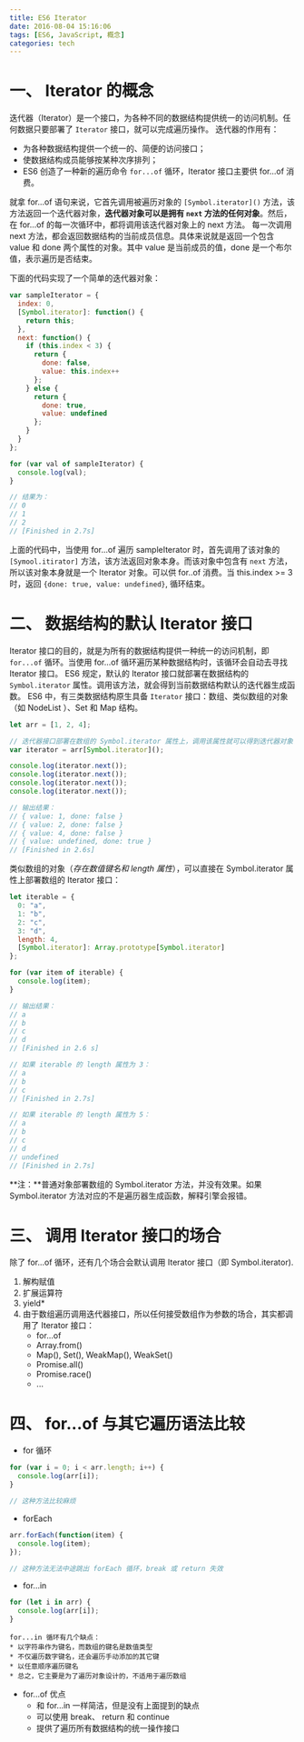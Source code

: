 ```yaml
---
title: ES6 Iterator
date: 2016-08-04 15:16:06
tags: [ES6, JavaScript, 概念]
categories: tech
---
```


# 一、 Iterator 的概念

迭代器（Iterator）是一个接口，为各种不同的数据结构提供统一的访问机制。任何数据只要部署了 `Iterator` 接口，就可以完成遍历操作。
迭代器的作用有：

- 为各种数据结构提供一个统一的、简便的访问接口；
- 使数据结构成员能够按某种次序排列；
- ES6 创造了一种新的遍历命令 `for...of` 循环，Iterator 接口主要供 for...of 消费。
  <!--more-->

就拿 for...of 语句来说，它首先调用被遍历对象的 `[Symbol.iterator]()` 方法，该方法返回一个迭代器对象，**迭代器对象可以是拥有 `next` 方法的任何对象**。然后， 在 for...of 的每一次循环中，都将调用该迭代器对象上的 next 方法。
每一次调用 next 方法，都会返回数据结构的当前成员信息。具体来说就是返回一个包含 value 和 done 两个属性的对象。其中 value 是当前成员的值，done 是一个布尔值，表示遍历是否结束。

下面的代码实现了一个简单的迭代器对象：

```javascript
var sampleIterator = {
  index: 0,
  [Symbol.iterator]: function() {
    return this;
  },
  next: function() {
    if (this.index < 3) {
      return {
        done: false,
        value: this.index++
      };
    } else {
      return {
        done: true,
        value: undefined
      };
    }
  }
};

for (var val of sampleIterator) {
  console.log(val);
}

// 结果为：
// 0
// 1
// 2
// [Finished in 2.7s]
```

上面的代码中，当使用 for...of 遍历 sampleIterator 时，首先调用了该对象的 `[Symool.itirator]` 方法，该方法返回对象本身。而该对象中包含有 `next` 方法，所以该对象本身就是一个 Iterator 对象。可以供 for..of 消费。当 this.index >= 3 时，返回 `{done: true, value: undefined}`, 循环结束。

# 二、 数据结构的默认 Iterator 接口

Iterator 接口的目的，就是为所有的数据结构提供一种统一的访问机制，即 `for...of` 循环。当使用 for...of 循环遍历某种数据结构时，该循环会自动去寻找 Iterator 接口。
ES6 规定，默认的 Iterator 接口就部署在数据结构的 `Symbol.iterator` 属性。调用该方法，就会得到当前数据结构默认的迭代器生成函数。
ES6 中，有三类数据结构原生具备 `Iterator` 接口：数组、类似数组的对象（如 NodeList ）、Set 和 Map 结构。

```javascript
let arr = [1, 2, 4];

// 迭代器接口部署在数组的 Symbol.iterator 属性上，调用该属性就可以得到迭代器对象（一个包含 next 函数的对象）
var iterator = arr[Symbol.iterator]();

console.log(iterator.next());
console.log(iterator.next());
console.log(iterator.next());
console.log(iterator.next());

// 输出结果：
// { value: 1, done: false }
// { value: 2, done: false }
// { value: 4, done: false }
// { value: undefined, done: true }
// [Finished in 2.6s]
```

类似数组的对象（_存在数值键名和 length 属性_），可以直接在 Symbol.iterator 属性上部署数组的 Iterator 接口：

```javascript
let iterable = {
  0: "a",
  1: "b",
  2: "c",
  3: "d",
  length: 4,
  [Symbol.iterator]: Array.prototype[Symbol.iterator]
};

for (var item of iterable) {
  console.log(item);
}

// 输出结果：
// a
// b
// c
// d
// [Finished in 2.6 s]

// 如果 iterable 的 length 属性为 3：
// a
// b
// c
// [Finished in 2.7s]

// 如果 iterable 的 length 属性为 5：
// a
// b
// c
// d
// undefined
// [Finished in 2.7s]
```

**注：**普通对象部署数组的 Symbol.iterator 方法，并没有效果。如果 Symbol.iterator 方法对应的不是遍历器生成函数，解释引擎会报错。

# 三、 调用 Iterator 接口的场合

除了 for...of 循环，还有几个场合会默认调用 Iterator 接口（即 Symbol.iterator).

1. 解构赋值
2. 扩展运算符
3. yield\*
4. 由于数组遍历调用迭代器接口，所以任何接受数组作为参数的场合，其实都调用了 Iterator 接口：
   - for...of
   - Array.from()
   - Map(), Set(), WeakMap(), WeakSet()
   - Promise.all()
   - Promise.race()
   - ...

# 四、 for...of 与其它遍历语法比较

- for 循环

```javascript
for (var i = 0; i < arr.length; i++) {
  console.log(arr[i]);
}

// 这种方法比较麻烦
```

- forEach

```javascript
arr.forEach(function(item) {
  console.log(item);
});

// 这种方法无法中途跳出 forEach 循环，break 或 return 失效
```

- for...in

```javascript
for (let i in arr) {
  console.log(arr[i]);
}
```

    for...in 循环有几个缺点：
    * 以字符串作为键名，而数组的键名是数值类型
    * 不仅遍历数字键名，还会遍历手动添加的其它键
    * 以任意顺序遍历键名
    * 总之，它主要是为了遍历对象设计的，不适用于遍历数组

- for...of 优点
  - 和 for...in 一样简洁，但是没有上面提到的缺点
  - 可以使用 break、 return 和 continue
  - 提供了遍历所有数据结构的统一操作接口
